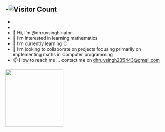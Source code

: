 -![Visitor Count](https://profile-counter.glitch.me/{dhruvsinghinator}/count.svg)
-
-  
-    
- 👋 Hi, I’m @dhruvsinghinator
- 👀 I’m interested in learning mathematics
- 🌱 I’m currently learning C
- 💞️ I’m looking to collaborate on projects focusing primarily on implementing maths in Computer programming
- 📫 How to reach me ... contact me on dhruvsingh235443@gmail.com

<!---
dhruvsinghinator/dhruvsinghinator is a ✨ special ✨ repository because its `README.md` (this file) appears on your GitHub profile.
You can click the Preview link to take a look at your changes.
--->
<img height="180em" src="https://github-readme-stats.vercel.app/api?username=dhruvsinghinator&show_icons=true&hide_border=true&&count_private=true&include_all_commits=true" />

